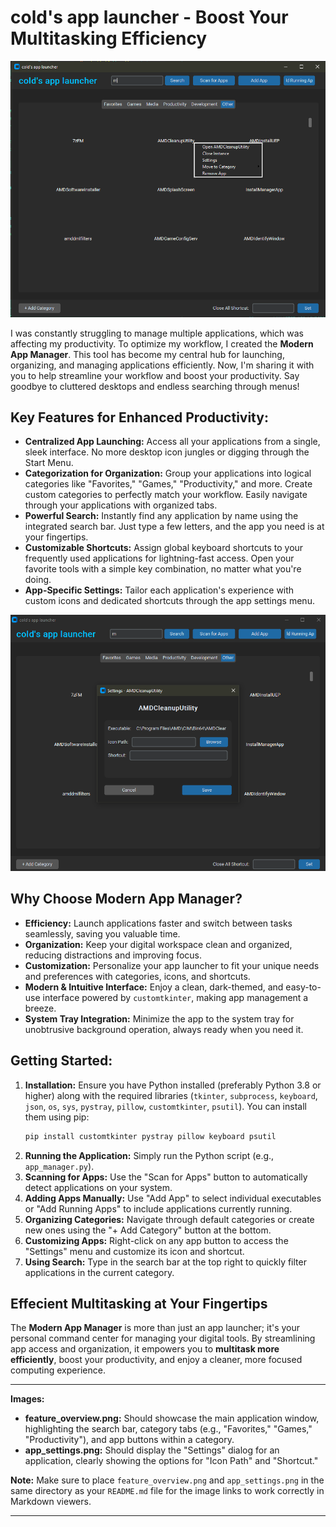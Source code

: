 # cold's app launcher - Boost Your Multitasking Efficiency

![Feature Overview](get.png)

I was constantly struggling to manage multiple applications, which was affecting my productivity. To optimize my workflow, I created the **Modern App Manager**. This tool has become my central hub for launching, organizing, and managing applications efficiently. Now, I'm sharing it with you to help streamline your workflow and boost your productivity. Say goodbye to cluttered desktops and endless searching through menus!

## Key Features for Enhanced Productivity:

*   **Centralized App Launching:** Access all your applications from a single, sleek interface. No more desktop icon jungles or digging through the Start Menu.
*   **Categorization for Organization:** Group your applications into logical categories like "Favorites," "Games," "Productivity," and more.  Create custom categories to perfectly match your workflow.  Easily navigate through your applications with organized tabs.
*   **Powerful Search:** Instantly find any application by name using the integrated search bar. Just type a few letters, and the app you need is at your fingertips.
*   **Customizable Shortcuts:** Assign global keyboard shortcuts to your frequently used applications for lightning-fast access. Open your favorite tools with a simple key combination, no matter what you're doing.
*   **App-Specific Settings:** Tailor each application's experience with custom icons and dedicated shortcuts through the app settings menu.

![App Settings](set.png)

## Why Choose Modern App Manager?

*   **Efficiency:** Launch applications faster and switch between tasks seamlessly, saving you valuable time.
*   **Organization:** Keep your digital workspace clean and organized, reducing distractions and improving focus.
*   **Customization:** Personalize your app launcher to fit your unique needs and preferences with categories, icons, and shortcuts.
*   **Modern & Intuitive Interface:** Enjoy a clean, dark-themed, and easy-to-use interface powered by `customtkinter`, making app management a breeze.
*   **System Tray Integration:** Minimize the app to the system tray for unobtrusive background operation, always ready when you need it.

## Getting Started:

1.  **Installation:**  Ensure you have Python installed (preferably Python 3.8 or higher) along with the required libraries (`tkinter`, `subprocess`, `keyboard`, `json`, `os`, `sys`, `pystray`, `pillow`, `customtkinter`, `psutil`). You can install them using pip:
    ```bash
    pip install customtkinter pystray pillow keyboard psutil
    ```
2.  **Running the Application:** Simply run the Python script (e.g., `app_manager.py`).
3.  **Scanning for Apps:** Use the "Scan for Apps" button to automatically detect applications on your system.
4.  **Adding Apps Manually:**  Use "Add App" to select individual executables or "Add Running Apps" to include applications currently running.
5.  **Organizing Categories:**  Navigate through default categories or create new ones using the "+ Add Category" button at the bottom.
6.  **Customizing Apps:** Right-click on any app button to access the "Settings" menu and customize its icon and shortcut.
7.  **Using Search:** Type in the search bar at the top right to quickly filter applications in the current category.

## Effecient Multitasking at Your Fingertips

The **Modern App Manager** is more than just an app launcher; it's your personal command center for managing your digital tools. By streamlining app access and organization, it empowers you to **multitask more efficiently**, boost your productivity, and enjoy a cleaner, more focused computing experience.

---

**Images:**

*   **feature\_overview.png:**  Should showcase the main application window, highlighting the search bar, category tabs (e.g., "Favorites," "Games," "Productivity"), and app buttons within a category.
*   **app\_settings.png:** Should display the "Settings" dialog for an application, clearly showing the options for "Icon Path" and "Shortcut."

**Note:**  Make sure to place `feature_overview.png` and `app_settings.png` in the same directory as your `README.md` file for the image links to work correctly in Markdown viewers.

---
